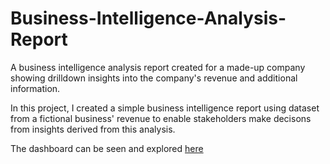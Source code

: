 # Business-Intelligence-Analysis-Report
A business intelligence analysis report created for a made-up company showing drilldown insights into the company's revenue and additional information. 

In this project, I created a simple business intelligence report using dataset from a fictional business' revenue to enable stakeholders make decisons from insights derived from this analysis.

The dashboard can be seen and explored [here]([https://app.powerbi.com/groups/me/reports/78e8d082-978f-42f3-a4b7-90a278553982/ReportSection?experience=power-bi](https://app.powerbi.com/groups/me/reports/78e8d082-978f-42f3-a4b7-90a278553982/ReportSection?bookmarkGuid=411d96e3-eb63-4846-a8ec-38923c97f97f&bookmarkUsage=1&ctid=5fe78ac1-1afe-4009-aa04-a71efb4a5042&portalSessionId=29960eef-407c-456e-b36e-fb11d0a8640b&fromEntryPoint=export)https://app.powerbi.com/groups/me/reports/78e8d082-978f-42f3-a4b7-90a278553982/ReportSection?bookmarkGuid=411d96e3-eb63-4846-a8ec-38923c97f97f&bookmarkUsage=1&ctid=5fe78ac1-1afe-4009-aa04-a71efb4a5042&portalSessionId=29960eef-407c-456e-b36e-fb11d0a8640b&fromEntryPoint=export)


